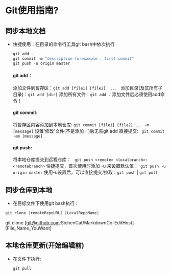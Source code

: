 # Git使用指南?

## 同步本地文档

- 快捷使用：在目录的命令行工具git bash中依次执行

  ```c
  git add .
  git commit -m "description forexample : first commit"
  git push -u origin master
  ```
  
  #### git add：
  添加文件到暂存区：`git add [file1] [file2]  ... `
  添加目录(及其所有子目录)：` git add [dir] `
  添加所有文件：` git add . `
  添加文件后必须使用add命令！
  
  #### git commit:
  将暂存区内容添加到本地仓库: ` git commit [file1] [file2] ... -m [message] `
  设置'修改'文件(不是添加！)后无需git add 直接提交: ` git commit -am [message]` 
  
  #### git push:
  
  将本地仓库提交到远程仓库： ` git push <remote> <localbranch>:<remotebranch>`
  快捷提交，首次使用时添加 -u 来设置默认值：` git push -u origin master`
  使用-u设置后，可以直接提交/拉取：` git push `    |    ` git pull `
  
  
  
  

## 同步仓库到本地

- 在目标文件下使用git bash执行：

  

```c
git clone [remoteRepoURL] [LocalRepoName]
```



git clone [git@github.com:SichenCat/MarkdownCo-EditHost] [File_Name_YouWant]



## 本地仓库更新(开始编辑前)

- 在文件下执行:

  ```
  git pull
  ```

  
